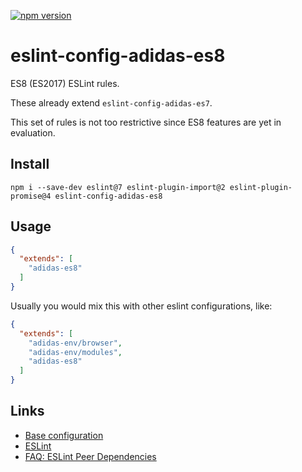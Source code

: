 [![npm version](https://badge.fury.io/js/eslint-config-adidas-es8.svg)](https://npmjs.com/package/eslint-config-adidas-es8)

# eslint-config-adidas-es8

ES8 (ES2017) ESLint rules.

These already extend `eslint-config-adidas-es7`.

This set of rules is not too restrictive since ES8 features are yet in evaluation.

## Install

```
npm i --save-dev eslint@7 eslint-plugin-import@2 eslint-plugin-promise@4 eslint-config-adidas-es8
```

## Usage

```json
{
  "extends": [
    "adidas-es8"
  ]
}
```

Usually you would mix this with other eslint configurations, like:

```json
{
  "extends": [
    "adidas-env/browser",
    "adidas-env/modules",
    "adidas-es8"
  ]
}
```

## Links

- [Base configuration](https://tools.adidas-group.com/bitbucket/projects/BWRNPM/repos/pea-linter-configs/browse/packages/eslint-config-es5)
- [ESLint](https://eslint.org/)
- [FAQ: ESLint Peer Dependencies](../../CHANGELOG.md#ESLint-Peer-Dependencies)
